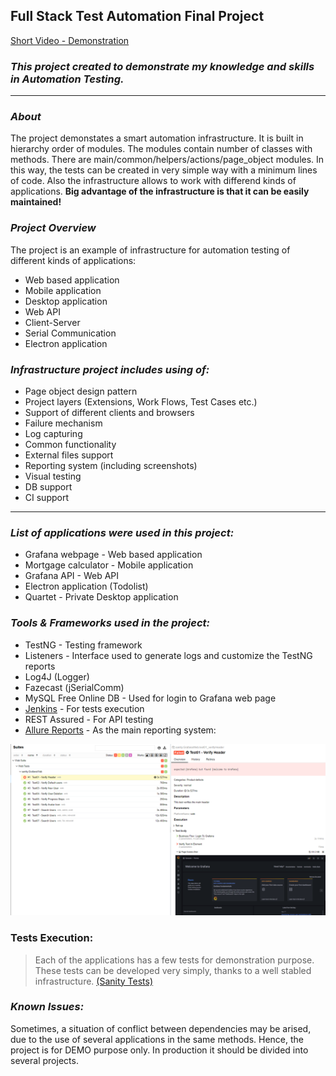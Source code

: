 ## **Full Stack Test Automation Final Project**
[Short Video - Demonstration](https://vimeo.com/658418465)
### **_This project created to demonstrate my knowledge and skills in Automation Testing._**
***
### _About_
The project demonstates a smart automation infrastructure. It is built in hierarchy order of modules. The modules contain number of classes with methods.
There are main/common/helpers/actions/page_object modules.
In this way, the tests can be created in very simple way with a minimum lines of code.
Also the infrastructure allows to work with differend kinds of applications.
**Big advantage of the infrastructure is that it can be easily maintained!**

### _Project Overview_

The project is an example of infrastructure for automation testing of different kinds of applications:
* Web based application
* Mobile application
* Desktop application
* Web API
* Client-Server
* Serial Communication
* Electron application


### **_Infrastructure project includes using of:_**
* Page object design pattern
* Project layers (Extensions, Work Flows, Test Cases etc.)
* Support of different clients and browsers
* Failure mechanism
* Log capturing
* Common functionality
* External files support
* Reporting system (including screenshots)
* Visual testing
* DB support
* CI support  

***

### _List of applications were used in this project:_
* Grafana webpage - Web based application
* Mortgage calculator - Mobile application
* Grafana API - Web API
* Electron application (Todolist)
* Quartet - Private Desktop application

### _Tools & Frameworks used in the project:_
* TestNG - Testing framework
* Listeners - Interface used to generate logs and customize the TestNG reports
* Log4J (Logger)
* Fazecast (jSerialComm)
* MySQL Free Online DB - Used for login to Grafana web page
* [Jenkins](https://www.jenkins.io/) - For tests execution
* REST Assured - For API testing
* [Allure Reports](http://allure.qatools.ru/) - As the main reporting system:

![This is an image](/allure-results/Report-Failure.png)


### Tests Execution:
> Each of the applications has a few tests for demonstration purpose.
These tests can be developed very simply, thanks to a well stabled infrastructure.
[(Sanity Tests)](https://github.com/Tal-Raanan/FullStack-Automation_Project/tree/master/src/test/java/sanity)
### _Known Issues:_
Sometimes, a situation of conflict between dependencies may be arised, due to the use of several applications in the same methods.
Hence, the project is for DEMO purpose only. In production it should be divided into several projects.
